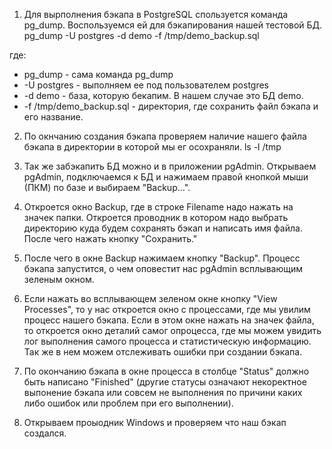1. Для вырполнения бэкапа в PostgreSQL спользуется команда pg_dump. Воспользуемся ей для бэкапирования нашей тестовой БД.
pg_dump -U postgres -d demo -f /tmp/demo_backup.sql

где:
- pg_dump - сама команда pg_dump
- -U postgres - выполняем ее под пользователем postgres
- -d demo - база, которую бекапим. В нашем случае это БД demo.
- -f /tmp/demo_backup.sql - директория, где сохранить файл бэкапа и его название.

2. По окнчанию создания бэкапа проверяем наличие нашего файла бэкапа в директории в которой мы ег осохраняли.
ls -l /tmp

3. Так же забэкапить БД можно и в приложении pgAdmin. Открываем pgAdmin, подключаемся к БД и нажимаем правой кнопкой мыши (ПКМ) по базе и выбираем "Backup...".

4. Откроется окно Backup, где в строке Filename надо нажать на значек папки. Откроется проводник в котором надо выбрать директорию куда будем сохранять бэкап и написать имя файла. После чего нажать кнопку "Сохранить."

5. После чего в окне Backup нажимаем кнопку "Backup". Процесс бэкапа запустится, о чем оповестит нас pgAdmin всплывающим зеленым окном.

6. Если нажать во всплывающем зеленом окне кнопку "View Processes", то у нас откроется окно с процессами, где мы увилим процесс нашего бэкапа. Если в этом окне нажать на значек файла, то откроется окно деталий самог опроцесса, где мы можем увидить лог выполнения самого процесса и статистическую информацию. Так же в нем можем отслеживать ошибки при создании бэкапа.

7. По окончанию бэкапа в окне процесса в столбце "Status" должно быть написано "Finished" (другие статусы означают некоректное выпонение бэкапа или совсем не выполнения по причини каких либо ошибок или проблем при его выполнении).

8. Открываем проыодник Windows и проверяем что наш бэкап создался.